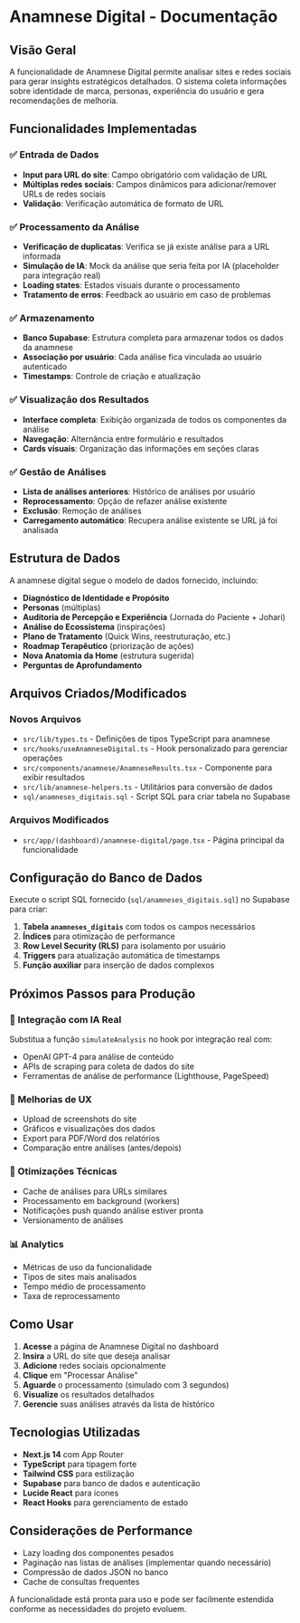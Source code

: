 # Anamnese Digital - Documentação

## Visão Geral

A funcionalidade de Anamnese Digital permite analisar sites e redes sociais para gerar insights estratégicos detalhados. O sistema coleta informações sobre identidade de marca, personas, experiência do usuário e gera recomendações de melhoria.

## Funcionalidades Implementadas

### ✅ Entrada de Dados
- **Input para URL do site**: Campo obrigatório com validação de URL
- **Múltiplas redes sociais**: Campos dinâmicos para adicionar/remover URLs de redes sociais
- **Validação**: Verificação automática de formato de URL

### ✅ Processamento da Análise
- **Verificação de duplicatas**: Verifica se já existe análise para a URL informada
- **Simulação de IA**: Mock da análise que seria feita por IA (placeholder para integração real)
- **Loading states**: Estados visuais durante o processamento
- **Tratamento de erros**: Feedback ao usuário em caso de problemas

### ✅ Armazenamento
- **Banco Supabase**: Estrutura completa para armazenar todos os dados da anamnese
- **Associação por usuário**: Cada análise fica vinculada ao usuário autenticado
- **Timestamps**: Controle de criação e atualização

### ✅ Visualização dos Resultados
- **Interface completa**: Exibição organizada de todos os componentes da análise
- **Navegação**: Alternância entre formulário e resultados
- **Cards visuais**: Organização das informações em seções claras

### ✅ Gestão de Análises
- **Lista de análises anteriores**: Histórico de análises por usuário
- **Reprocessamento**: Opção de refazer análise existente
- **Exclusão**: Remoção de análises
- **Carregamento automático**: Recupera análise existente se URL já foi analisada

## Estrutura de Dados

A anamnese digital segue o modelo de dados fornecido, incluindo:

- **Diagnóstico de Identidade e Propósito**
- **Personas** (múltiplas)
- **Auditoria de Percepção e Experiência** (Jornada do Paciente + Johari)
- **Análise do Ecossistema** (inspirações)
- **Plano de Tratamento** (Quick Wins, reestruturação, etc.)
- **Roadmap Terapêutico** (priorização de ações)
- **Nova Anatomia da Home** (estrutura sugerida)
- **Perguntas de Aprofundamento**

## Arquivos Criados/Modificados

### Novos Arquivos
- `src/lib/types.ts` - Definições de tipos TypeScript para anamnese
- `src/hooks/useAnamneseDigital.ts` - Hook personalizado para gerenciar operações
- `src/components/anamnese/AnamneseResults.tsx` - Componente para exibir resultados
- `src/lib/anamnese-helpers.ts` - Utilitários para conversão de dados
- `sql/anamneses_digitais.sql` - Script SQL para criar tabela no Supabase

### Arquivos Modificados
- `src/app/(dashboard)/anamnese-digital/page.tsx` - Página principal da funcionalidade

## Configuração do Banco de Dados

Execute o script SQL fornecido (`sql/anamneses_digitais.sql`) no Supabase para criar:

1. **Tabela `anamneses_digitais`** com todos os campos necessários
2. **Índices** para otimização de performance
3. **Row Level Security (RLS)** para isolamento por usuário
4. **Triggers** para atualização automática de timestamps
5. **Função auxiliar** para inserção de dados complexos

## Próximos Passos para Produção

### 🔄 Integração com IA Real
Substitua a função `simulateAnalysis` no hook por integração real com:
- OpenAI GPT-4 para análise de conteúdo
- APIs de scraping para coleta de dados do site
- Ferramentas de análise de performance (Lighthouse, PageSpeed)

### 🎨 Melhorias de UX
- Upload de screenshots do site
- Gráficos e visualizações dos dados
- Export para PDF/Word dos relatórios
- Comparação entre análises (antes/depois)

### 🔧 Otimizações Técnicas
- Cache de análises para URLs similares
- Processamento em background (workers)
- Notificações push quando análise estiver pronta
- Versionamento de análises

### 📊 Analytics
- Métricas de uso da funcionalidade
- Tipos de sites mais analisados
- Tempo médio de processamento
- Taxa de reprocessamento

## Como Usar

1. **Acesse** a página de Anamnese Digital no dashboard
2. **Insira** a URL do site que deseja analisar
3. **Adicione** redes sociais opcionalmente
4. **Clique** em "Processar Análise"
5. **Aguarde** o processamento (simulado com 3 segundos)
6. **Visualize** os resultados detalhados
7. **Gerencie** suas análises através da lista de histórico

## Tecnologias Utilizadas

- **Next.js 14** com App Router
- **TypeScript** para tipagem forte
- **Tailwind CSS** para estilização
- **Supabase** para banco de dados e autenticação
- **Lucide React** para ícones
- **React Hooks** para gerenciamento de estado

## Considerações de Performance

- Lazy loading dos componentes pesados
- Paginação nas listas de análises (implementar quando necessário)
- Compressão de dados JSON no banco
- Cache de consultas frequentes

A funcionalidade está pronta para uso e pode ser facilmente estendida conforme as necessidades do projeto evoluem.
